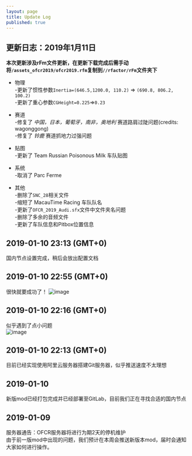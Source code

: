 ```yaml
---
layout: page
title: Update Log
published: true
---  
```

## 更新日志：2019年1月11日 
**本次更新涉及rFm文件更新，在更新下载完成后需手动将`/assets_ofcr2019/ofcr2019.rfm`复制到`//rfactor/rFm`文件夹下** 
* 物理  
-更新了惯性参数`Inertia=(646.5,1200.0, 110.2)` => `(690.8, 806.2, 100.2)`  
-更新了重心参数`CGHeight=0.225`=>`0.23`  

* 赛道  
-修复了 _中国，日本，葡萄牙，南非，奥地利_ 赛道路肩过陡问题(credits: wagonggong)  
-修复了 _铃鹿_ 赛道抓地力过强问题  

* 贴图  
-更新了 Team Russian Poisonous Milk 车队贴图  

* 系统  
-取消了 Parc Ferme  

* 其他  
-删除了`SNC_28`相关文件  
-缩短了 MacauTime Racing 车队队名  
-更新了`OFCR_2019_Audi.sfx`文件中文件夹名问题  
-删除了多余的音频文件  
-更新了车队信息和Pitbox位置信息    
  

## 2019-01-10 23:13 (GMT+0)  
国内节点设置完成，稍后会放出配置文档  

## 2019-01-10 22:55 (GMT+0)  
很快就要成功了！ 
![image](https://i.ibb.co/yVxWSJn/dewf.png)  

## 2019-01-10 22:16 (GMT+0)  
似乎遇到了点小问题  
![image](https://i.ibb.co/52qst8J/error.png)  

## 2019-01-10 22:13 (GMT+0)  
目前已经实现使用阿里云服务器搭建Git服务器，似乎推送速度不太理想  

## 2019-01-10  
新版mod已经打包完成并已经部署至GitLab，目前我们正在寻找合适的国内节点  

## 2019-01-09
服务器通告：OFCR服务器将进行为期2天的停机维护  
由于前一版mod中出现的问题，我们预计在本周会推送新版本mod，届时会通知大家如何进行操作。  